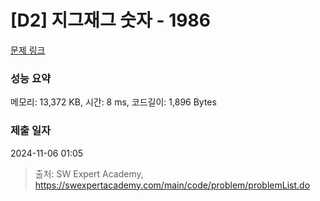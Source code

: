 # [D2] 지그재그 숫자 - 1986 

[문제 링크](https://swexpertacademy.com/main/code/problem/problemDetail.do?contestProbId=AV5PxmBqAe8DFAUq) 

### 성능 요약

메모리: 13,372 KB, 시간: 8 ms, 코드길이: 1,896 Bytes

### 제출 일자

2024-11-06 01:05



> 출처: SW Expert Academy, https://swexpertacademy.com/main/code/problem/problemList.do